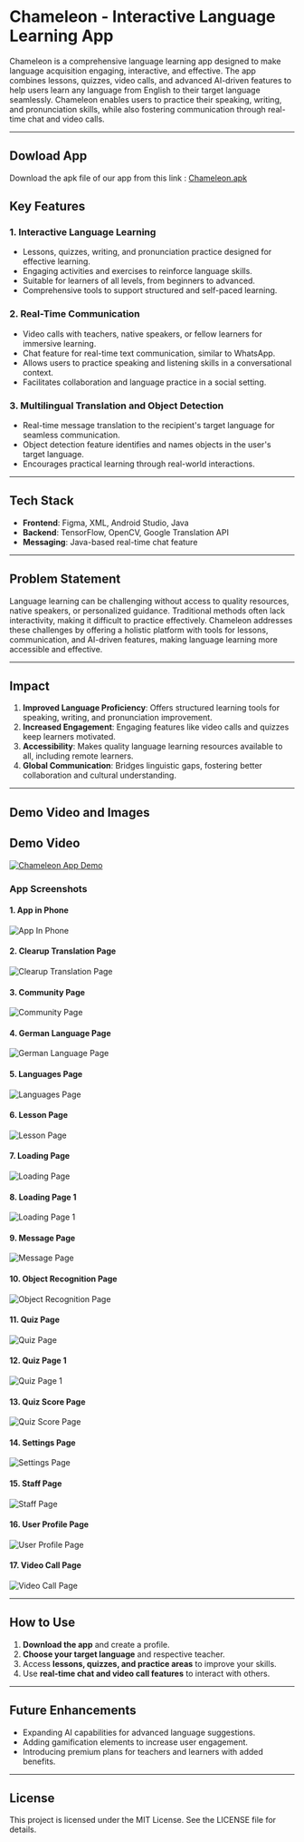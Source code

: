 # Chameleon - Interactive Language Learning App

Chameleon is a comprehensive language learning app designed to make language acquisition engaging, interactive, and effective. The app combines lessons, quizzes, video calls, and advanced AI-driven features to help users learn any language from English to their target language seamlessly. Chameleon enables users to practice their speaking, writing, and pronunciation skills, while also fostering communication through real-time chat and video calls.

---

## Dowload App

Download the apk file of our app from this link : [Chameleon.apk](https://drive.google.com/drive/folders/1_nfFNojrA-McohHkbQsUm_Vqydnwywbz?usp=sharing) 

## Key Features

### 1. Interactive Language Learning
- Lessons, quizzes, writing, and pronunciation practice designed for effective learning.  
- Engaging activities and exercises to reinforce language skills.  
- Suitable for learners of all levels, from beginners to advanced.  
- Comprehensive tools to support structured and self-paced learning.  

### 2. Real-Time Communication
- Video calls with teachers, native speakers, or fellow learners for immersive learning.  
- Chat feature for real-time text communication, similar to WhatsApp.  
- Allows users to practice speaking and listening skills in a conversational context.  
- Facilitates collaboration and language practice in a social setting.  

### 3. Multilingual Translation and Object Detection
- Real-time message translation to the recipient's target language for seamless communication.  
- Object detection feature identifies and names objects in the user's target language.    
- Encourages practical learning through real-world interactions.  

---

## Tech Stack
- **Frontend**: Figma, XML, Android Studio, Java  
- **Backend**: TensorFlow, OpenCV, Google Translation API  
- **Messaging**: Java-based real-time chat feature   

---

## Problem Statement
Language learning can be challenging without access to quality resources, native speakers, or personalized guidance. Traditional methods often lack interactivity, making it difficult to practice effectively. Chameleon addresses these challenges by offering a holistic platform with tools for lessons, communication, and AI-driven features, making language learning more accessible and effective.

---

## Impact
1. **Improved Language Proficiency**: Offers structured learning tools for speaking, writing, and pronunciation improvement.  
2. **Increased Engagement**: Engaging features like video calls and quizzes keep learners motivated.  
3. **Accessibility**: Makes quality language learning resources available to all, including remote learners.  
4. **Global Communication**: Bridges linguistic gaps, fostering better collaboration and cultural understanding.  

---

## Demo Video and Images

## Demo Video

[![Chameleon App Demo](https://github.com/bhuvanesh2235/Chameleon-Language-Learning-App/blob/main/Images/Chameleon%20-%20Language%20Learning%20App%20Pic.png)](https://youtu.be/B-bycxy7vKA)  

### App Screenshots

#### 1. App in Phone
![App In Phone](https://github.com/bhuvanesh2235/Chameleon-Language-Learning-App/blob/main/Images/App_In_Phone.png)

#### 2. Clearup Translation Page
![Clearup Translation Page](https://github.com/bhuvanesh2235/Chameleon-Language-Learning-App/blob/main/Images/Clearup_Translation_Page.png)

#### 3. Community Page
![Community Page](https://github.com/bhuvanesh2235/Chameleon-Language-Learning-App/blob/main/Images/Community_Page.png)

#### 4. German Language Page
![German Language Page](https://github.com/bhuvanesh2235/Chameleon-Language-Learning-App/blob/main/Images/German_Lang_Page.png)

#### 5. Languages Page
![Languages Page](https://github.com/bhuvanesh2235/Chameleon-Language-Learning-App/blob/main/Images/Languages_Page.png)

#### 6. Lesson Page
![Lesson Page](https://github.com/bhuvanesh2235/Chameleon-Language-Learning-App/blob/main/Images/Lesson_Page.png)

#### 7. Loading Page
![Loading Page](https://github.com/bhuvanesh2235/Chameleon-Language-Learning-App/blob/main/Images/Loading_Page.png)

#### 8. Loading Page 1
![Loading Page 1](https://github.com/bhuvanesh2235/Chameleon-Language-Learning-App/blob/main/Images/Loading_Page_1.png)

#### 9. Message Page
![Message Page](https://github.com/bhuvanesh2235/Chameleon-Language-Learning-App/blob/main/Images/Message_Page.png)

#### 10. Object Recognition Page
![Object Recognition Page](https://github.com/bhuvanesh2235/Chameleon-Language-Learning-App/blob/main/Images/Object_Recognition_Page.png)

#### 11. Quiz Page
![Quiz Page](https://github.com/bhuvanesh2235/Chameleon-Language-Learning-App/blob/main/Images/Quizz_Page.png)

#### 12. Quiz Page 1
![Quiz Page 1](https://github.com/bhuvanesh2235/Chameleon-Language-Learning-App/blob/main/Images/Quizz_Page_1.png)

#### 13. Quiz Score Page
![Quiz Score Page](https://github.com/bhuvanesh2235/Chameleon-Language-Learning-App/blob/main/Images/Quizz_Score_Page.png)

#### 14. Settings Page
![Settings Page](https://github.com/bhuvanesh2235/Chameleon-Language-Learning-App/blob/main/Images/Settings_Page.png)

#### 15. Staff Page
![Staff Page](https://github.com/bhuvanesh2235/Chameleon-Language-Learning-App/blob/main/Images/Staff_Page.png)

#### 16. User Profile Page
![User Profile Page](https://github.com/bhuvanesh2235/Chameleon-Language-Learning-App/blob/main/Images/User_Profile_Page.png)

#### 17. Video Call Page
![Video Call Page](https://github.com/bhuvanesh2235/Chameleon-Language-Learning-App/blob/main/Images/Video_Call_Page.png)





---

## How to Use
1. **Download the app** and create a profile. 
2. **Choose your target language** and respective teacher.  
3. Access **lessons, quizzes, and practice areas** to improve your skills.  
4. Use **real-time chat and video call features** to interact with others.  

---

## Future Enhancements
- Expanding AI capabilities for advanced language suggestions.  
- Adding gamification elements to increase user engagement.  
- Introducing premium plans for teachers and learners with added benefits.  

---

## License
This project is licensed under the MIT License. See the LICENSE file for details.
